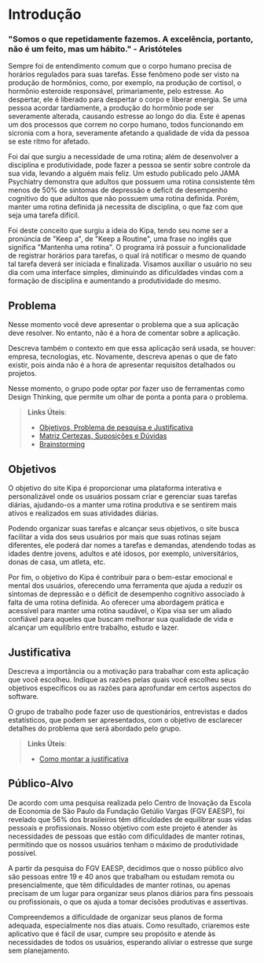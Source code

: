 # Introdução

### "Somos o que repetidamente fazemos. A excelência, portanto, não é um feito, mas um hábito." - Aristóteles

Sempre foi de entendimento comum que o corpo humano precisa de horários regulados para suas tarefas. Esse fenômeno pode ser visto na produção de hormônios, como, por exemplo,
na produção de cortisol, o hormônio esteroide responsável, primariamente, pelo estresse. Ao despertar, ele é liberado para despertar o corpo e liberar energia. Se uma pessoa acordar tardiamente, a produção do hormônio pode ser severamente alterada, causando estresse ao longo do dia. Este é apenas um dos processos que correm no corpo humano, todos funcionando em sicronia com a hora, severamente afetando a qualidade de vida da pessoa se este ritmo for afetado. 

Foi daí que surgiu a necessidade de uma rotina; além de desenvolver a disciplina e produtividade, pode fazer a pessoa se sentir sobre controle da sua vida, levando a alguém mais feliz. Um estudo publicado pelo JAMA Psychiatry demonstra que adultos que possuem uma rotina consistente têm menos de 50% de sintomas de depressão e deficit de desempenho cognitivo do que adultos que não possuem uma rotina definida. Porém, manter uma rotina definida já necessita de disciplina, o que faz com que seja uma tarefa difícil. 

Foi deste conceito que surgiu a ideia do Kipa, tendo seu nome ser a pronúncia de "Keep a", de "Keep a Routine", uma frase no inglês que significa "Mantenha uma rotina". O programa irá possuir a funcionalidade de registrar horários para tarefas, o qual irá notificar o mesmo de quando tal tarefa deverá ser iniciada e finalizada. Visamos auxiliar o usuário no seu dia com uma interface simples, diminuindo as dificuldades vindas com a formação de disciplina e aumentando a produtividade do mesmo.


## Problema
Nesse momento você deve apresentar o problema que a sua aplicação deve  resolver. No entanto, não é a hora de comentar sobre a aplicação.

Descreva também o contexto em que essa aplicação será usada, se  houver: empresa, tecnologias, etc. Novamente, descreva apenas o que de  fato existir, pois ainda não é a hora de apresentar requisitos  detalhados ou projetos.

Nesse momento, o grupo pode optar por fazer uso  de ferramentas como Design Thinking, que permite um olhar de ponta a ponta para o problema.

> **Links Úteis**:
> - [Objetivos, Problema de pesquisa e Justificativa](https://medium.com/@versioparole/objetivos-problema-de-pesquisa-e-justificativa-c98c8233b9c3)
> - [Matriz Certezas, Suposições e Dúvidas](https://medium.com/educa%C3%A7%C3%A3o-fora-da-caixa/matriz-certezas-suposi%C3%A7%C3%B5es-e-d%C3%BAvidas-fa2263633655)
> - [Brainstorming](https://www.euax.com.br/2018/09/brainstorming/)

## Objetivos

O objetivo do site Kipa é proporcionar uma plataforma interativa e personalizável onde os usuários possam criar e gerenciar suas tarefas diárias, ajudando-os a manter uma rotina produtiva e se sentirem mais ativos e realizados em suas atividades diárias.

Podendo organizar suas tarefas e alcançar seus objetivos, o site busca facilitar a vida dos seus usuários por mais que suas rotinas sejam diferentes, ele poderá dar nomes a tarefas e demandas, atendendo todas as idades dentre jovens, adultos e até idosos, por exemplo, universitários, donas de casa, um atleta, etc.

Por fim, o objetivo do Kipa é contribuir para o bem-estar emocional e mental dos usuários, oferecendo uma ferramenta que ajuda a reduzir os sintomas de depressão e o déficit de desempenho cognitivo associado à falta de uma rotina definida. Ao oferecer uma abordagem prática e acessível para manter uma rotina saudável, o Kipa visa ser um aliado confiável para aqueles que buscam melhorar sua qualidade de vida e alcançar um equilíbrio entre trabalho, estudo e lazer.

## Justificativa

Descreva a importância ou a motivação para trabalhar com esta aplicação que você escolheu. Indique as razões pelas quais você escolheu seus objetivos específicos ou as razões para aprofundar em certos aspectos do software.

O grupo de trabalho pode fazer uso de questionários, entrevistas e dados estatísticos, que podem ser apresentados, com o objetivo de esclarecer detalhes do problema que será abordado pelo grupo.

> **Links Úteis**:
> - [Como montar a justificativa](https://guiadamonografia.com.br/como-montar-justificativa-do-tcc/)

## Público-Alvo

De acordo com uma pesquisa realizada pelo Centro de Inovação da Escola de Economia de São Paulo da Fundação Getúlio Vargas (FGV EAESP), foi revelado que 56% dos brasileiros têm dificuldades de equilibrar suas vidas pessoais e profissionais.
Nosso objetivo com este projeto é atender às necessidades de pessoas que estão com dificuldades de manter rotinas, permitindo que os nossos usuários tenham o máximo de produtividade possível.

A partir da pesquisa do FGV EAESP, decidimos que o nosso público alvo são pessoas entre 19 e 40 anos que trabalham ou estudam remota ou presencialmente, que têm dificuldades de manter rotinas, ou apenas precisam de um lugar para organizar seus planos diários para fins pessoais ou profissionais, o que os ajuda a tomar decisões produtivas e assertivas.

Compreendemos a dificuldade de organizar seus planos de forma adequada, especialmente nos dias atuais. Como resultado, criaremos este aplicativo que é fácil de usar, cumpre seu propósito e atende às necessidades de todos os usuários, esperando aliviar o estresse que surge sem planejamento.
